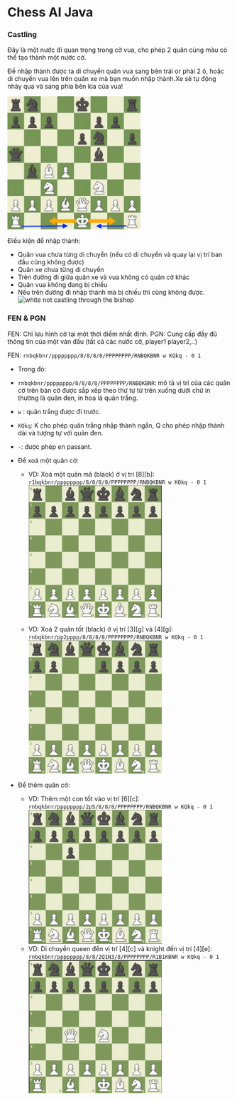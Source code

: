 # Chess AI Java

### Castling
Đây là một nước đi quan trọng trong cờ vua, cho phép 2 quân cùng màu có thể tạo thành một nước cờ.

Để nhập thành được ta di chuyển quân vua sang bên trái or phải 2 ô, hoặc di chuyển vua lên trên quân xe mà bạn muốn nhập thành.Xe sẽ tự động nhảy qua và sang phía bên kia của vua!

<img src="src/res/readme/castling.png" alt="castling" width="300">

Điều kiện để nhập thành:
- Quân vua chưa từng di chuyển (nếu có di chuyển và quay lại vị trí ban đầu cũng không được)
- Quân xe chưa từng di chuyển
- Trên đường đi giữa quân xe và vua không có quân cờ khác
- Quân vua không đang bị chiếu
- Nếu trên đường đi nhập thành mà bị chiếu thì cũng không được.
  <img src="res/readme/case_castling.jpeg" alt="white not castling through the bishop" width="300">

### FEN & PGN

FEN: Chỉ lưu hình cờ tại một thời điểm nhất định.
PGN: Cung cấp đầy đủ thông tin của một ván đấu (tất cả các nước cờ, player1 player2,..)

FEN:    ```rnbqkbnr/pppppppp/8/8/8/8/PPPPPPPP/RNBQKBNR w KQkq - 0 1```
- Trong đó:
- ```rnbqkbnr/pppppppp/8/8/8/8/PPPPPPPP/RNBQKBNR```: mô tả vị trí của các quân cờ trên bàn cờ được sắp xếp theo thứ tự từ trên xuống dưới chữ in thường là quân đen, in hoa là quân trắng.
- ```w``` : quân trắng được đi trước.

- ```KQkq```: K cho phép quân trắng nhập thành ngắn, Q cho phép nhập thành dài và tượng tự với quân đen.
- ```-```: được phép en passant.
- Để xoá một quân cờ:
  - VD: Xoá một quân mã (black) ở vị trí [8][b]:    
    ```r1bqkbnr/pppppppp/8/8/8/8/PPPPPPPP/RNBQKBNR w KQkq - 0 1``` <img src="src/res/readme/delete_knight_fen.png" alt="" width="300">

  - VD: Xoá 2 quân tốt (black) ở vị trí [3][g] và [4][g]:            
    ```rnbqkbnr/pp2pppp/8/8/8/8/PPPPPPPP/RNBQKBNR w KQkq - 0 1``` <img src="src/res/readme/delete_2_pawn_fen.png" alt="" width="300">
- Để thêm quân cờ:
  - VD: Thêm một con tốt vào vị trí [6][c]:       
    ```rnbqkbnr/pppppppp/2p5/8/8/8/PPPPPPPP/RNBQKBNR w KQkq - 0 1``` <img src="src/res/readme/add_pawn_fen.png" alt="" width="300">
  - VD: Di chuyển queen đến vị trí [4][c] và knight đến vị trí [4][e]:
    ```rnbqkbnr/pppppppp/8/8/2Q1N3/8/PPPPPPPP/R1B1KBNR w KQkq - 0 1``` <img src="src/res/readme/move_queen_and_knight.png" alt="" width="300">

